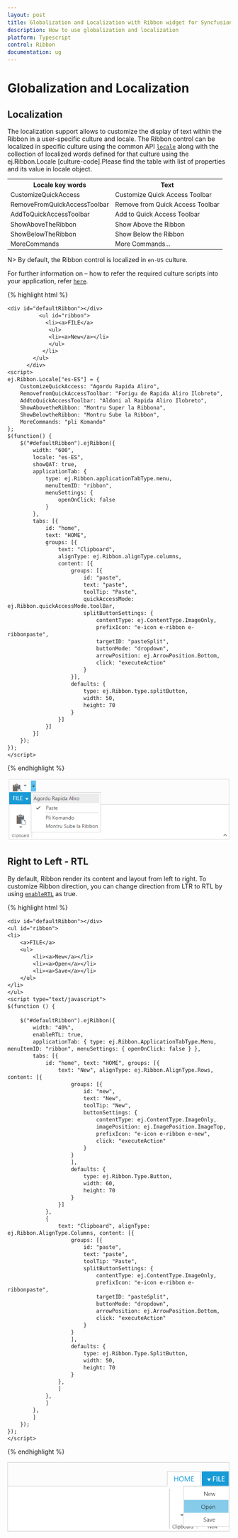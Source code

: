 ```yaml
---
layout: post
title: Globalization and Localization with Ribbon widget for Syncfusion Essential JS
description: How to use globalization and localization 
platform: Typescript
control: Ribbon
documentation: ug
---
```

# Globalization and Localization

## Localization

The localization support allows to customize the display of text within the Ribbon in a user-specific culture and locale. The Ribbon control can be localized in specific culture using the common API [`locale`](https://help.syncfusion.com/api/js/ejribbon#members:locale) along with the collection of localized words defined for that culture using the ej.Ribbon.Locale [culture-code].Please find the table with list of properties and its value in locale object.

<table>
<tr>
<th>
Locale key words </th><th>
Text</th></tr>
<tr>
<td>
CustomizeQuickAccess</td><td>
Customize Quick Access Toolbar</td></tr>
<tr>
<td>
RemoveFromQuickAccessToolbar</td><td>
Remove from Quick Access Toolbar</td></tr>
<tr>
<td>
AddToQuickAccessToolbar</td><td>
Add to Quick Access Toolbar</td></tr>
<tr>
<td>
ShowAboveTheRibbon</td><td>
Show Above the Ribbon</td></tr>
<tr>
<td>
ShowBelowTheRibbon</td><td>
Show Below the Ribbon</td></tr>
<tr>
<td>
MoreCommands</td><td>
More Commands...</td></tr>
</table>

N> By default, the Ribbon control is localized in `en-US` culture.

For further information on – how to refer the required culture scripts into your application, refer [`here`](https://help.syncfusion.com/js/localization).

{% highlight html %}

    <div id="defaultRibbon"></div>
              <ul id="ribbon">
                <li><a>FILE</a>
                 <ul>
                 <li><a>New</a></li>
                 </ul>
               </li>
            </ul>
          </div>
    <script>
	ej.Ribbon.Locale["es-ES"] = {
		CustomizeQuickAccess: "Agordu Rapida Aliro",
		RemovefromQuickAccessToolbar: "Forigu de Rapida Aliro Ilobreto",
		AddtoQuickAccessToolbar: "Aldoni al Rapida Aliro Ilobreto",
		ShowAbovetheRibbon: "Montru Super la Ribbona",
		ShowBelowtheRibbon: "Montru Sube la Ribbon",
		MoreCommands: "pli Komando"
	};
	$(function() {
		$("#defaultRibbon").ejRibbon({
			width: "600",
			locale: "es-ES",
			showQAT: true,
			applicationTab: {
				type: ej.Ribbon.applicationTabType.menu,
				menuItemID: "ribbon",
				menuSettings: {
					openOnClick: false
				}
			},
			tabs: [{
				id: "home",
				text: "HOME",
				groups: [{
					text: "Clipboard",
					alignType: ej.Ribbon.alignType.columns,
					content: [{
						groups: [{
							id: "paste",
							text: "paste",
							toolTip: "Paste",
							quickAccessMode: ej.Ribbon.quickAccessMode.toolBar,
							splitButtonSettings: {
								contentType: ej.ContentType.ImageOnly,
								prefixIcon: "e-icon e-ribbon e-ribbonpaste",
								targetID: "pasteSplit",
								buttonMode: "dropdown",
								arrowPosition: ej.ArrowPosition.Bottom,
								click: "executeAction"
							}
						}],
						defaults: {
							type: ej.Ribbon.type.splitButton,
							width: 50,
							height: 70
						}
					}]
				}]
			}]
		});
	});
	</script>

{% endhighlight %}

![](Globalizationandlocalization_images/Globalizationandlocalization._img1.png)

## Right to Left - RTL

By default, Ribbon render its content and layout from left to right. To customize Ribbon direction, you can change direction from LTR to RTL by using [`enableRTL`](https://help.syncfusion.com/api/js/ejribbon#members:enablertl) as true.

{% highlight html %}

    <div id="defaultRibbon"></div>
    <ul id="ribbon">
    <li>
        <a>FILE</a>
        <ul>
            <li><a>New</a></li>
            <li><a>Open</a></li>
            <li><a>Save</a></li>
        </ul>
    </li>
    </ul>
    <script type="text/javascript">
    $(function () {

        $("#defaultRibbon").ejRibbon({
            width: "40%",
            enableRTL: true,
            applicationTab: { type: ej.Ribbon.ApplicationTabType.Menu, menuItemID: "ribbon", menuSettings: { openOnClick: false } },
            tabs: [{
                id: "home", text: "HOME", groups: [{
                    text: "New", alignType: ej.Ribbon.AlignType.Rows, content: [{
                        groups: [{
                            id: "new",
                            text: "New",
                            toolTip: "New",
                            buttonSettings: {
                                contentType: ej.ContentType.ImageOnly,
                                imagePosition: ej.ImagePosition.ImageTop,
                                prefixIcon: "e-icon e-ribbon e-new",
                                click: "executeAction"
                            }
                        }
                        ],
                        defaults: {
                            type: ej.Ribbon.Type.Button,
                            width: 60,
                            height: 70
                        }
                    }]
                },
                {
                    text: "Clipboard", alignType: ej.Ribbon.AlignType.Columns, content: [{
                        groups: [{
                            id: "paste",
                            text: "paste",
                            toolTip: "Paste",
                            splitButtonSettings: {
                                contentType: ej.ContentType.ImageOnly,
                                prefixIcon: "e-icon e-ribbon e-ribbonpaste",
                                targetID: "pasteSplit",
                                buttonMode: "dropdown",
                                arrowPosition: ej.ArrowPosition.Bottom,
                                click: "executeAction"
                            }
                        }
                        ],
                        defaults: {
                            type: ej.Ribbon.Type.SplitButton,
                            width: 50,
                            height: 70
                        }
                    },
                    ]
                },
                ]
            },
            ]
        });
    });
    </script>

{% endhighlight %}

![](Globalizationandlocalization_images/Globalizationandlocalization._img2.png)


